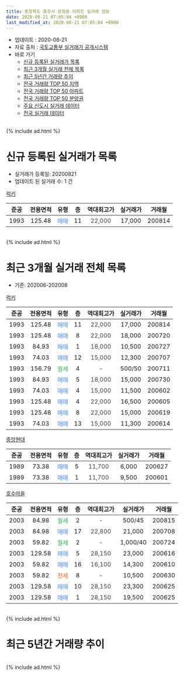 ```yaml
---
title: 충청북도 충주시 문화동 아파트 실거래 정보
date: 2020-08-21 07:05:04 +0900
last_modified_at: 2020-08-21 07:05:04 +0900
---
```


* 업데이트 : 2020-08-21
* 자료 출처 : [국토교통부 실거래가 공개시스템](http://rt.molit.go.kr)
* 바로 가기
    * [신규 등록된 실거래가 목록](#신규-등록된-실거래가-목록)
    * [최근 3개월 실거래 전체 목록](#최근-3개월-실거래-전체-목록)
    * [최근 5년간 거래량 추이](#최근-5년간-거래량-추이)
    * [전국 거래량 TOP 50 지역](https://inasie.github.io/apt-trade-info/최근-3개월-전국에서-가장-거래가-많이-발생한-지역)
    * [전국 거래량 TOP 50 아파트](https://inasie.github.io/apt-trade-info/최근-3개월-전국에서-가장-거래가-많이-발생한-아파트)
    * [전국 거래량 TOP 50 분양권](https://inasie.github.io/apt-trade-info/최근-3개월-전국에서-가장-거래가-많이-발생한-분양권)
    * [주요 신도시 실거래 데이터](https://inasie.github.io/apt-trade-info/주요-신도시)
    * [전국 실거래 데이터](https://inasie.github.io/apt-trade-info/전국)
<br>
{% include ad.html %}
<br>

# 신규 등록된 실거래가 목록
* 실거래가 등록일: 20200821
* 업데이트 된 실거래 수: 1 건


[럭키](https://search.naver.com/search.naver?query=%EC%B6%A9%EC%B2%AD%EB%B6%81%EB%8F%84+%EC%B6%A9%EC%A3%BC%EC%8B%9C+%EB%AC%B8%ED%99%94%EB%8F%99+%EB%9F%AD%ED%82%A4)

|준공|전용면적|유형|층|역대최고가|실거래가|거래월|
|:---:|:---:|:---:|:---:|:---:|:---:|:---:|
|1993|125.48|<span style="color:#4285f3">매매</span>|11|<span style="color:#444444">22,000</span>|17,000|200814|


<br>
{% include ad.html %}
<br>

# 최근 3개월 실거래 전체 목록
* 기준: 202006-202008


[럭키](https://search.naver.com/search.naver?query=%EC%B6%A9%EC%B2%AD%EB%B6%81%EB%8F%84+%EC%B6%A9%EC%A3%BC%EC%8B%9C+%EB%AC%B8%ED%99%94%EB%8F%99+%EB%9F%AD%ED%82%A4)

|준공|전용면적|유형|층|역대최고가|실거래가|거래월|
|:---:|:---:|:---:|:---:|:---:|:---:|:---:|
|1993|125.48|<span style="color:#4285f3">매매</span>|11|<span style="color:#444444">22,000</span>|17,000|200814|
|1993|125.48|<span style="color:#4285f3">매매</span>|8|<span style="color:#444444">22,000</span>|18,000|200720|
|1993|84.93|<span style="color:#4285f3">매매</span>|1|<span style="color:#444444">18,000</span>|10,500|200727|
|1993|74.03|<span style="color:#4285f3">매매</span>|12|<span style="color:#444444">15,000</span>|12,300|200707|
|1993|156.79|<span style="color:#34a853">월세</span>|4|<span style="color:#444444">-</span>|500/50|200711|
|1993|84.93|<span style="color:#4285f3">매매</span>|5|<span style="color:#444444">18,000</span>|15,000|200730|
|1993|74.03|<span style="color:#4285f3">매매</span>|4|<span style="color:#444444">15,000</span>|11,500|200602|
|1993|125.48|<span style="color:#4285f3">매매</span>|4|<span style="color:#444444">22,000</span>|16,500|200605|
|1993|125.48|<span style="color:#4285f3">매매</span>|8|<span style="color:#444444">22,000</span>|15,000|200619|
|1993|74.03|<span style="color:#4285f3">매매</span>|13|<span style="color:#444444">15,000</span>|11,300|200614|

[중앙현대](https://search.naver.com/search.naver?query=%EC%B6%A9%EC%B2%AD%EB%B6%81%EB%8F%84+%EC%B6%A9%EC%A3%BC%EC%8B%9C+%EB%AC%B8%ED%99%94%EB%8F%99+%EC%A4%91%EC%95%99%ED%98%84%EB%8C%80)

|준공|전용면적|유형|층|역대최고가|실거래가|거래월|
|:---:|:---:|:---:|:---:|:---:|:---:|:---:|
|1989|73.38|<span style="color:#4285f3">매매</span>|5|<span style="color:#444444">11,700</span>|6,000|200627|
|1989|73.38|<span style="color:#4285f3">매매</span>|1|<span style="color:#444444">11,700</span>|9,500|200601|

[호수마을](https://search.naver.com/search.naver?query=%EC%B6%A9%EC%B2%AD%EB%B6%81%EB%8F%84+%EC%B6%A9%EC%A3%BC%EC%8B%9C+%EB%AC%B8%ED%99%94%EB%8F%99+%ED%98%B8%EC%88%98%EB%A7%88%EC%9D%84)

|준공|전용면적|유형|층|역대최고가|실거래가|거래월|
|:---:|:---:|:---:|:---:|:---:|:---:|:---:|
|2003|84.98|<span style="color:#34a853">월세</span>|2|<span style="color:#444444">-</span>|500/45|200815|
|2003|84.98|<span style="color:#4285f3">매매</span>|17|<span style="color:#444444">22,800</span>|21,000|200708|
|2003|59.82|<span style="color:#34a853">월세</span>|2|<span style="color:#444444">-</span>|1,000/40|200724|
|2003|129.58|<span style="color:#4285f3">매매</span>|5|<span style="color:#444444">28,150</span>|23,000|200616|
|2003|59.82|<span style="color:#4285f3">매매</span>|16|<span style="color:#444444">16,100</span>|14,300|200610|
|2003|59.82|<span style="color:#ff5a00">전세</span>|8|<span style="color:#444444">-</span>|10,500|200630|
|2003|129.58|<span style="color:#4285f3">매매</span>|10|<span style="color:#444444">28,150</span>|23,300|200625|
|2003|129.58|<span style="color:#4285f3">매매</span>|1|<span style="color:#444444">28,150</span>|19,500|200625|


<br>
{% include ad.html %}
<br>

# 최근 5년간 거래량 추이


<div style="width:100%;">
    <canvas id="deal_progress" height="200"></canvas>
</div>

<script>
new Chart(document.getElementById("deal_progress"), {
    type: 'line',
    data: {
        labels: ['201508','201509','201510','201511','201512','201601','201602','201603','201604','201605','201606','201607','201608','201609','201610','201611','201612','201701','201702','201703','201704','201705','201706','201707','201708','201709','201710','201711','201712','201801','201802','201803','201804','201805','201806','201807','201808','201809','201810','201811','201812','201901','201902','201903','201904','201905','201906','201907','201908','201909','201910','201911','201912','202001','202002','202003','202004','202005','202006','202007','202008'],
        datasets: [{
            label: '매매',
            pointRadius: 1,
            data: [5, 12, 9, 10, 2, 2, 2, 4, 8, 5, 4, 11, 3, 8, 8, 6, 1, 2, 8, 3, 3, 4, 4, 3, 1, 2, 3, 7, 5, 4, 3, 3, 3, 5, 2, 0, 2, 4, 2, 4, 2, 3, 1, 7, 3, 5, 8, 4, 9, 10, 15, 8, 5, 11, 6, 8, 9, 12, 10, 5, 1],
            borderColor: "rgba(255, 201, 14, 1)",
            backgroundColor: "rgba(255, 201, 14, 0.5)",
            fill: false,
            lineTension: 0
        },{
            label: '전월세',
            pointRadius: 1,
            data: [1, 0, 2, 1, 2, 2, 1, 1, 1, 0, 2, 0, 3, 4, 2, 2, 0, 0, 2, 1, 3, 3, 1, 0, 0, 2, 1, 3, 1, 0, 2, 1, 1, 0, 0, 2, 2, 2, 2, 1, 0, 2, 1, 9, 2, 0, 1, 2, 0, 2, 3, 1, 4, 2, 1, 1, 3, 0, 1, 2, 1],
            borderColor: "rgba(0, 141, 185, 1)",
            backgroundColor: "rgba(0, 141, 185, 0.5)",
            fill: false,
            lineTension: 0
        }
        ]
    },
    options: {
        responsive: true,
        title: {
            display: false
        },
        tooltips: {
            mode: 'index',
            intersect: false
        },
        hover: {
            mode: 'nearest',
            intersect: true
        },
        scales: {
            xAxes: [{
                display: true,
                scaleLabel: {
                    display: true,
                    labelString: '년/월'
                }
            }],
            yAxes: [{
                display: true,
                ticks: {
                    suggestedMin: 0,
                },
                scaleLabel: {
                    display: true,
                    labelString: '실거래 수'
                }
            }]
        }
    }
});

</script>


<br>
{% include ad.html %}
<br>

